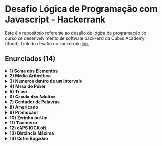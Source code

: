 # Desafio Lógica de Programação com Javascript - Hackerrank

Este é o repositório referente ao desafio de lógica de programação do curso de desenvolvimento de software back-end da Cubos Academy (Ifood). 
Link do desafio no hackerrak: [link](https://www.hackerrank.com/desafio-de-logica-modulo-1-b2b-t11-dbe-ifood)

## Enunciados (14)

<details>
<summary><b>1) Soma dos Elementos</b></summary>
<br>

  Álvaro está economizando para comprar uma uma passagem para a europa. Por isso diariamente ele coloca um valor no cofre. Faça um programa que calcule o total acumulado no cofre até o momento.
    
  Input Format
    
  A entrada será sempre uma lista de inteiros positivos.
    
  Constraints
    
  A lista pode conter até 1000 inteiros positivos.
    
  Output Format
    
  Imprima na tela o total acumulado nessa lista.
    
  Sample Input 0
    
  1 2 3 4
    
  Sample Output 0
    
  10

</details>

<details>
<summary><b>2) Média Aritmética</b></summary>
<br>

  Álvaro está economizando para viajar para a europa. Todo dia ele coloca mais dinheiro no seu cofre. A quantidade de dinheiro que ele coloca no cofre a cada dia está registrada no array lista. Faça um programa que calcule quanto Álvaro vem acumulando, em média, por dia.
    
  Input Format
    
  A entrada é uma lista que contém quanto Álvaro guarda no cofre a cada dia.
    
  Constraints
    
  A lista tem de 0 a 1000 itens.
    
  Output Format
    
  Imprima na tela o quanto Álvaro vem acumulando, em média, por dia.
    
  Sample Input 0
    
  2 3 4
    
  Sample Output 0
    
  3

</details>

<details>
<summary><b>3) Números dentro de um Intervalo</b></summary>
<br>

  Jacqueline e Emanuel acabaram de sair da aulas desesperados pela quantidade de exercícios de matemática que a professora Raissa passou como dever de casa. Para a sorte deles, você sabe programação e vai criar um programa pra ajudá-los a resolver todos os problemas do assunto intervalos entre dois números.
    
  Eles pediram, então, para que você crie um programa que consiga fazer a prova-real de todos os exercícios da professora Raissa.
    
  Seu objetivo é:
    
  Implementar uma função que receba três argumentos: numero, limiteInferior e limiteSuperior;
    Essa função deve retornar se esse número pertence ao conjunto que é limitado pelo limiteInferior e limiteSuperior
    Pertencer ao conjunto significa que dado o numero, ele deve ser maior ou igual que o limiteInferior e menor ou igual do que o limiteSuperior.
    
  Input Format
    
  A entrada consista de três parâmetros: numero, limiteInferior e limiteSuperior.
    
  numero refere-se ao número desejado para saber se ele está dentro ou não do limite. limiteInferior refere-se ao menor valor do limite de um dado intervalo; limiteSuperior refere-se ao maior valor do limite de um dado intervalo;
    
  Constraints
    
  Quaisquer números inteiros;
  limiteInferior menor ou igual ao limiteSuperior;
    
  Output Format
    
  Imprima uma das duas opções abaixo:
    
  PERTENCE - para quando um número pertence ao limite delimitado;
  NAO PERTENCE - para quando um número não pertence ao limite delimitado;
    
  Sample Input 0
    
  10 5 20
    
  Sample Output 0
    
  PERTENCE
    
  Explanation 0
    
  O primeiro valor refere-se ao valor que deseja-se saber é pertercente ao intervalo;
  O segundo e terceiro valor refere-se ao intervalo.

</details>

<details>
<summary><b>4) Mesa de Póker</b></summary>
<br>

  Numa mesa de poker existe um valor mínimo de dinheiro que você precisa ter para poder jogar naquela mesa. Contudo, há também um limite máximo, pois jogadores com muito mais dinheiro na mesa levam vantagem. Faça um programa que selecione dentre um lista de valores, apenas aqueles que são permitidos para se jogar numa determiada mesa de poker.
  
  Input Format
  
  A entrada é costituida de 3 variáveis:
  
  min é o mínimo necessário para se poder jogar nesta mesa. É necessário ter o mínimo ou mais.
  max é o máximo permitido para se poder jogar nesta mesa. É necessário ter o máximo, ou menos.
  valores é um array que contém os valores com os quais o jogadores estão tentando sentar na mesa para jogar
  
  Constraints
  
  A lista tem de 1 a 1000 itens.
  
  Output Format
  
  Imprima na tela a lista contendo apeas os valores que são autorizados a jogar nessa mesa, mantendo a mesma ordem da entrada.
  
  Sample Input 0
  
  2
  10
  0 5 6 10 11
  
  Sample Output 0
  
  [ 5, 6, 10 ]
  
  Sample Input 1
  
  1
  1
  1 2 3 4 5 6 7 8 9
  
  Sample Output 1
  
  [ 1 ]

</details>

<details>
<summary><b>5) Truco</b></summary>
<br>

  O jogo de truco é muito popular pelo Brasil. Numa de suas versões, ele é jogado apenas com as cartas Q J K A 2 3. Elas tem essa ordem de "força" nesse jogo, sendo 3 a mais valiosa e Q a menos valiosa. Contudo, a cada partida é virada uma carta com a face pra cima na mesa. Esta carta serve para indicar que a próxima carta é a manilha, ou seja, a carta mais poderosa para essa partida. Fizemos uma tabela resumo para explicar essa mecânica:
  
  	
| Carta virada pra cima |  Manilha  |
| :-: | :-: |
|  Q  |  J  |
|  J  |  K  |
|  K  |  A  |
|  A  |  2  |
|  2  |  3  |
|  3  |  Q  |
  
  Supondo que a carta virada pra cima dessa rodada seja um ás (A), a manilha será 2, isso significa que 2 é a carta mais forte dessa rodada.
  
  Faça um programa que diga qual é a manilha, dada uma carta virada para cima.
  
  Input Format
  
  A entrada é um string armazenado na variável cartaParaCima que indica qual carta ficou virada para cima. Será sempre uma das opções: Q, J, K, A, 2, 3.
  
  Constraints
  
  -
  
  Output Format
  
  Imprima na tela qual é a manilha desta partida. Sua resposta deve ser sempre uma das opções: Q, J, K, A, 2, 3.
  
  Sample Input 0
  
  Q
  
  Sample Output 0
  
  J

</details>

<details>
<summary><b>6) Caçula dos Adultos</b></summary>
<br>

  Um determinado evento é permitido apenas para maiores de idade. Através de um lista com as idades dos potenciais participantes, seu objetivo é fazer um programa que determine qual a idade da pessoa mais nova, dentre os que podem participar (maiores de idade).
  
  Input Format
  
  A entrada é um array com as idades das pessoas que tentam participar.
  
  Constraints
  
  A lista contém de 1 a 1000 itens
  
  Output Format
  
  Imprima na tela a idade da pessoa mais jovem que pode participar. Se ninguém puder participar, você deve imprimir CRESCA E APARECA na tela.
  
  Sample Input 0
  
  12 18 27
  
  Sample Output 0
  
  18

</details>

<details>
<summary><b>7) Contador de Palavras</b></summary>
<br>

  Todo bom editor de texto informa no rodapé do programa quantas palavras tem no texto. Você está trabalhando numa empresa que está desenvolvendo um editor de texto e ficou com a tarefa de desenvolver esta funcionalidade. Para o texto dado na entrada, imprima na tela quantas palavras existem neste texto.
  
  Input Format
  
  A entrada será sempre um texto qualquer
  
  Constraints
  
  A entrada será sempre um texto qualquer com no máximo 5000 caracteres.
  
  Output Format
  
  Imprima na tela a quantidade de palavras contidas no texto.
  
  Sample Input 0
  
  Um texto qualquer
  
  Sample Output 0
  
  3
  
  Sample Input 1
  
  Cuidado, pois usuarios as vezes deixam espacos vazios no fim do texto sem querer 
  
  Sample Output 1
  
  14

</details>

<details>
<summary><b>8) Americano</b></summary>
<br>

   Num jogo de futebol entre amigos é muito comum que ninguém queira ser o goleiro. Para resolver esse impasse, um time decidiu utilizar o jogo "Americano".
  
  Neste jogo, o time faz uma roda e cada um dos jogadores "joga" um número X qualquer. Após isso, o capitão do time soma todos os números jogados e obtém o resultado S. Depois, começa a contar de 1 até S apontando inicialmente para si mesmo (e falando alto e claramente "um"), depois para o jogador imediatamente a sua direita (e falando "dois") e assim por diante. O goleiro será aquele que estiver sendo apontado quando o capitão chegar a S.
  
  Para fins de facilitar a resposta do problema, vamos considerar que o capitão está na posição 1, o jogador a sua direita está na posição 2, o jogador a direita deste está na posição 3, e assim por diante.
  
  Você deve fazer um programa que determina qual a posição do jogador que deve ser o goleiro.
  
  Input Format
  
  A entrada será um array com N números, que corresempondem ao número jogado por cada um dos jogadores do time. Logo, se o array tiver tamanho 11, significa que este time tem 11 jogadores, por exemplo.
  
  Constraints
  
  0 < X < 11
  
  N <= 12
  
  Output Format
  
  Imprima na tela a posição em que está o jogodar que foi sorteado para ser o goleiro.
  
  Sample Input 0
  
  1 3 2 1
  
  Sample Output 0
  
  3
  
  Sample Input 1
  
  1 1 1
  
  Sample Output 1
  
  3

</details>

<details>
<summary><b>9) Promoção!</b></summary>
<br>

  Para o dia dos namorados, um loja de presentes que, sabiamente, investiu em tecnologia e fazia uma profunda análise de dados percebeu que mais de 80% dos seus clientes compravam 2 itens nessa época. Com o objetivo de tentar aumentar o faturamento, essa loja lançou uma promoção, na qual o cliente que comprasse pelo menos 3 itens, teria um desconto de 50% no item mais barato.
  
  Contudo, juntando a alta demanda desse período com o fato de o caixa ter que calcular esse desconto manualmente está causando filas demais. Seu papel, como desenvolvedor(a) dessa empresa é fazer um algoritmo que calcule automaticamente o valor devido pelo cliente ao se aplicar essa promoção quando necessário.
  
  Input Format
  
  A entrada será sempre um vetor de inteiros positivos. Cada inteiro desse representa o valor de cada produto comprado por um dado cliente, em centavos.
  
  Constraints
  
  O vetor terá sempre no máximo 100 itens.
  
  Output Format
  
  Imprima o valor a ser pago pelo cliente, visto que esta promoção está em vigor. Imprima este valor também em centavos.
  
  Sample Input 0
  
  150 50
  
  Sample Output 0
  
  200
  
  Sample Input 1
  
  100 100 100
  
  Sample Output 1
  
  250
  
  Sample Input 2
  
  200 150 50 100
  
  Sample Output 2
  
  475

</details>

<details>
<summary><b>10) Zerinho ou Um</b></summary>
<br>

  Quando precisa-se escolher apenas uma pessoa aleatoriamente dentro de um grupo, é comum jogar "zerinho ou um" para sortear alguém. O jogo é muito simples: cada jogador joga 0 ou 1 com as mão. Aquele que for o único(a) a jogar zero ou um é o sorteado. Faça um programa que imprima o nome da pessoa que foi sorteada, ou NINGUEM, caso ninguém tenha sido sorteado(a).
  
  Input Format
  
  A entrada será sempre um vetor de objetos chamado jogadores, em que cada objeto é uma pessoa, com o seguinte formato:
  
  {
      nome: "Herbert",
      jogada: 0 // será sempre 0 ou 1
  }
  Constraints
  
  Pode-se assumir que sempre haverá pelo menos 3 pessoas jogando, ou seja, a entrada será sempre um vetor com pelo menos 3 itens. Você não precisa fazer nenhum código para checar isso.
  
  Output Format
  
  Imprima na tela o nome do jogador que foi sorteado.
  
  Sample Input 0
  
  [
    {
      "nome": "Herman",
      "jogada": 1
    },
    {
      "nome": "Rhodes",
      "jogada": 0
    },
    {
      "nome": "Beach",
      "jogada": 0
    },
    {
      "nome": "Laurel",
      "jogada": 0
    },
    {
      "nome": "Beatrice",
      "jogada": 0
    },
    {
      "nome": "Alison",
      "jogada": 0
    },
    {
      "nome": "Saundra",
      "jogada": 0
    },
    {
      "nome": "Klein",
      "jogada": 0
    }
  ]
 
  Sample Output 0
  
  Herman

</details>

<details>
<summary><b>11) Taxímetro</b></summary>
<br>

  Você é o programador responsável por programar o "taxímetro" do novo aplicativo de mobilidade que a empresa onde você trabalha está lançando. Nessa tarefa, dada uma distância percorrida e um tempo de viagem, você tem que fazer um programa que calcula o preço da viagem. Sabe-se que o app deve cobrar, inicialmente, 50 centavos por minuto de viagem e mais 70 centavos por cada quilômtro de viagem realizado. Caso a viagem tenha mais de 10km, cada km adicional (acima de 10) fica mais barato, passando a custar apenas 50 centavos por km. Caso a viagem dure mais de 20min, cada min adicional (acima de 20) fica mais barato, passando a custar apenas 30 cetavos por minuto. Seu trabalho é fazer a parte do programa que calcula, em centavos, o valor a ser pago pelo cliente (quanta responsabilidade, hein?). Lembre-se de arredondar para baixo o valor final a ser pago.
  
  Input Format
  
  A entrada é composta por duas variáveis: - min representa quantos minutos de duração a viagem teve. É sempre um número inteiro. - km representa quantos quilômetros foram percorridos na viagem. Pode ser um número com casas decimais.
  
  Constraints
  
  -
  
  Output Format
  
  Imprima na tela um único inteiro que representa o valor que deve ser pago pelo cliente, em centavos.
  
  Sample Input 0
  
  25 11.5
  
  Sample Output 0
  
  1925

</details>

<details>
<summary><b>12) cAPS lOCK oN</b></summary>
<br>

  vOCÊ ESTÁ DESENVOLVENDO UM FORMULÁRIO DE CADASTRO E NOS PRIMEIROS TESTES DE USABILIDADE COM USUÁRIOS REAIS NOTOU ALGO PECULIAR: mUITOS USUÁRIOS PREENCHEM O FORMULÁRIO TODO COM A TECLA cAPS lOCK ATIVA, DEIXANDO TUDO BEM MENOS AGRADÁVEL DE LER. a SOLUÇÃO ESCOLHIDA NO dAILY DO DIA SEGUINTE FOI DE DETECTAR QUANDO O USUÁRIO ESTÁ ESCREVENDO DESSA FORMA E CORRIGIR AUTOMATICAMENTE. vOCÊ DEVE AGORA ESCREVER ESSE ALGORITMO.
  
  cONSIDERAMOS QUE UMA PALAVRA FOI ESCRITA COM cAPS lOCK SE OU TODAS AS SUAS LETRAS FOREM MAIÚSCULAS OU SE A PRIMEIRA FOR MINÚSCULA E TODAS AS OUTRAS MAIÚSCULAS. a CORREÇÃO NESSES CASOS É INVERTER TODAS AS LETRAS.
  
  Input Format
  
  a ENTRADA CONSISTE DE UMA ÚNICA PALAVRA CONTENDO APENAS LETRAS LATINAS (A-Z), MINÚSCULAS OU MAIÚSCULAS.
  
  Constraints
  
  uMA PALAVRA POSSUI NO MÁXIMO 100 LETRAS.
  
  Output Format
  
  iMPRIMA A PALAVRA CORRIGIDA, CASO O ALGORITMO TENHA DETECTADO QUE ELA FOI ESCRITA COM cAPS lOCK ATIVO.
  
  Sample Input 0
  
  cAPS
  
  Sample Output 0
  
  Caps
  
  Explanation 0
  
  Ao receber um input com o texto contendo a primeira letra minúscula e o restante da palavra maiúscula devemos retornar o formato inverso, ou seja, a primeira letra maiúscula e o restante da palavra minúscula
  
  Sample Input 1
  
  lock
  
  Sample Output 1
  
  lock
  
  Explanation 1
  
  Ao receber um input com o texto minúsculo devemos retornar o texto no mesmo formato
  
  Sample Input 2
  
  CAPS
  
  Sample Output 2
  
  caps
  
  Explanation 2
  
  Ao receber um input com o texto todo maiúsculo devemos retornar o texto minúsculo

</details>

<details>
<summary><b>13) Distância Máxima</b></summary>
<br>

  Thacila está preocupada com as condições de trabalho em nosso ambiente cúbico, em especial com o quanto as pessoas precisam andar dentro da sala. Também é comum na Cubos que uma pessoa tire dúvidas com outra indo até a mesa do colega, caminhando a distância. Ela está fazendo um trabalho de realocar as mesas da sala para que as pessoas precisem andar o mínimo possível. Para tal, ela precisa primeiro rever a posição atual e determinar qual é a maior distância que precisa ser andada para uma pessoa chegar na mesa do colega. Como o número de pessoas está ficando bem grande, ela precisa escrever um programa para isso. Considere que cada pessoa é um ponto no plano euclidiano e que a distância é sempre uma linha reta entre dois pontos.
  
  Input Format
  
  Neste problema a entranda é um único string que você deve tratar adequadamente para obter as informações que você precisa em variáveis separadas.
  
  A primeira linha deste string será o inteiro N que indica o número de funcionários da Cubos. Nas próximas N linhas você lerá dois números, as coordenadas X e Y do i-ésimo funcionário.
  
  Constraints
  
  0 ≤ N ≤ 10^3 -1000 ≤ X, Y ≤ 1000
  
  Output Format
  
  Imprima um único número, a resposta para o problema.
  
  Sample Input 0
  
  3
  0 0
  0 3
  4 0
  
  Sample Output 0
  
  5.0
  
  Sample Input 1
  
  5
  3.56 17
  -5.1 36.3
  0.0002 -2
  5 5
  -9.01 -17.7
  
  Sample Output 1
  
  54.141371427033505

</details>

<details>
<summary><b>14) Cofre Bugadão</b></summary>
<br>


  Um novo cofre foi desenvolvido com a mais moderna tecnologia em segurança e criptografia. Na porta do cofre há um teclado com todas as letras do alfabeto em que a pessoa pode digitar a senha predefinida para abrir a porta.
  
  Durante alguns testes de rotina foi descoberto um bug na hora de validar a senha: O cofre ignora letras erradas durante a digitação da senha, desde que todas as letras da senha tenham sido digitadas na ordem correta.
  
  Por exemplo, se a senha for “cubos” e for digitado “cuggbyos”, o cofre irá abrir.
  
  Input Format
  
  A entrada consistirá em duas linhas, na primeira linha estará a senha correta, de até S caracteres. Na segunda linha estará a palavra digitada pela pessoa, de até N caracteres.
  
  Constraints
  
  S ≤ 10^3 N ≤ 10^5
  
  Output Format
  
  Imprima “SIM” caso o cofre abra. Caso contrário, imprimir “NAO”.
  
  Sample Input 0
  
  cubos
  cuggbyos
  
  Sample Output 0
  
  SIM
  
  Sample Input 1
  
  cubos
  ewvelrabsocaeln
  
  Sample Output 1
  
  NAO


  ****
